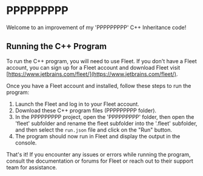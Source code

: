 # PPPPPPPPP

Welcome to an improvement of my 'PPPPPPPPP' C++ Inheritance code!

## Running the C++ Program

To run the C++ program, you will need to use Fleet. If you don't have a Fleet account, you can sign up for a Fleet account and download Fleet visit [https://www.jetbrains.com/fleet/](https://www.jetbrains.com/fleet/).

Once you have a Fleet account and installed, follow these steps to run the program:

1. Launch the Fleet and log in to your Fleet account.
2. Download these C++ program files (PPPPPPPPP folder).
3. In the PPPPPPPPP project, open the 'PPPPPPPPP' folder, then open the 'fleet' subfolder and rename the fleet subfolder into the '.fleet' subfolder, and then select the `run.json` file and click on the "Run" button.
4. The program should now run in Fleet and display the output in the console.

That's it! If you encounter any issues or errors while running the program, consult the documentation or forums for Fleet or reach out to their support team for assistance.
